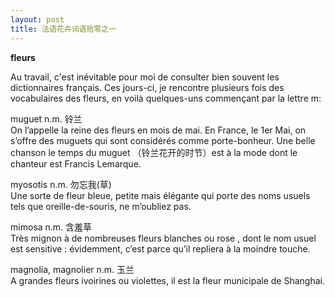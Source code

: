 ```yaml
---
layout: post
title: 法语花卉词语拾零之一
---
```


<p><a href="/fayu/node/27"></a><strong>fleurs</strong></p>
<p>Au travail, c&#39;est inévitable pour moi de consulter bien souvent les dictionnaires français. Ces jours-ci, je rencontre plusieurs fois des vocabulaires des fleurs, en voilà quelques-uns commençant par la lettre m:</p>
<p>muguet n.m. 铃兰<br />On l’appelle la reine des fleurs en mois de mai. En France, le 1er Mai, on s’offre des muguets qui sont considérés comme porte-bonheur. Une belle chanson le temps du muguet （铃兰花开的时节）est à la mode dont le chanteur est Francis Lemarque. </p>
<p>myosotis n.m. 勿忘我(草)<br />Une sorte de fleur bleue, petite mais élégante qui porte des noms usuels tels que oreille-de-souris, ne m’oubliez pas.</p>
<p>mimosa n.m. 含羞草<br />Très mignon à de nombreuses fleurs blanches ou rose , dont le nom usuel est sensitive : évidemment, c’est parce qu’il repliera à la moindre touche.</p>
<p>magnolia, magnolier n.m. 玉兰<br />A grandes fleurs ivoirines ou violettes, il est la fleur municipale de Shanghai. </p>
